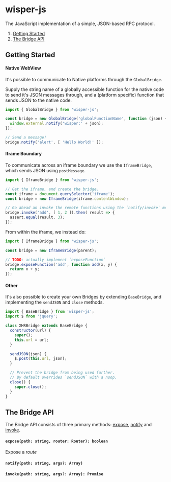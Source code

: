 # wisper-js
The JavaScript implementation of a simple, JSON-based RPC protocol.

1. [Getting Started](#getting-started)
1. [The Bridge API](#the-bridge-api)

## Getting Started

#### Native WebView
It's possible to communicate to Native platforms through the `GlobalBridge`.

Supply the string name of a globally accessible function for the native code to send it's JSON messages through, and a (platform specific) function that sends JSON to the native code.
```js
import { GlobalBridge } from 'wisper-js';

const bridge = new GlobalBridge('globalFunctionName', function (json) {
  window.external.notify('wisper:' + json);
});

// Send a message!
bridge.notify('alert', [ 'Hello World!' ]);

```

#### Iframe Boundary
To communicate across an iframe boundary we use the `IframeBridge`, which sends JSON using `postMessage`.

```js
import { IframeBridge } from 'wisper-js';

// Get the iframe, and create the bridge.
const iframe = document.querySelector('iframe');
const bridge = new IframeBridge(iframe.contentWindow);

// Go ahead an invoke the remote functions using the `notify/invoke` methods.
bridge.invoke('add', [ 1, 2 ]).then( result => {
  assert.equal(result, 3);
});
```

From within the iframe, we instead do:
```js
import { IframeBridge } from 'wisper-js';

const bridge = new IframeBridge(parent);

// TODO: actually implement `exposeFunction`
bridge.exposeFunction('add', function add(x, y) {
  return x + y;
});
```

#### Other
It's also possible to create your own Bridges by extending `BaseBridge`, and
implementing the `sendJSON` and `close` methods.
```js
import { BaseBridge } from 'wisper-js';
import $ from 'jquery';

class XHRBridge extends BaseBridge {
  constructor(url) {
    super();
    this.url = url;
  }

  sendJSON(json) {
    $.post(this.url, json);
  }

  // Prevent the bridge from being used further.
  // By default overrides `sendJSON` with a noop.
  close() {
    super.close();
  }
}

```

## The Bridge API
The Bridge API consists of three primary methods: [expose](#-expose-path-string-router-router-boolean-), [notify](#-notify-path-string-args-array-) and [invoke](#-invoke-path-string-args-array-promise-).

#### `expose(path: string, router: Router): boolean`
Expose a *route*

#### `notify(path: string, args?: Array)`

#### `invoke(path: string, args?: Array): Promise`

